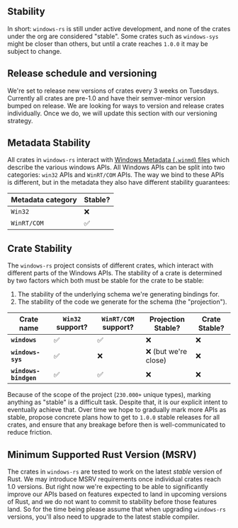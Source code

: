 ## Stability

In short: `windows-rs` is still under active development, and none of the crates
under the org are considered "stable". Some crates such as `windows-sys` might
be closer than others, but until a crate reaches `1.0.0` it may be subject to
change.

## Release schedule and versioning

We're set to release new versions of crates every 3 weeks on Tuesdays. Currently all crates
are pre-1.0 and have their semver-minor version bumped on release. We are
looking for ways to version and release crates individually. Once we do, we will
update this section with our versioning strategy.

## Metadata Stability

All crates in `windows-rs` interact with [Windows Metadata (`.winmd`)
files](https://github.com/microsoft/win32metadata) which describe the various
windows APIs. All Windows APIs can be split into two categories:
`win32` APIs and `WinRT/COM` APIs. The way we bind to these APIs is different,
but in the metadata they also have different stability guarantees:

| Metadata category | Stable? |
|-------------------|---------|
| `Win32`           | ❌       |
| `WinRT/COM`       | ✅       |

## Crate Stability

The `windows-rs` project consists of different crates, which interact with
different parts of the Windows APIs. The stability of a crate is determined by
two factors which both must be stable for the crate to be stable:

1. The stability of the underlying schema we're generating bindings for.
2. The stability of the code we generate for the schema (the "projection").

| Crate name            | `Win32` support? | `WinRT/COM` support? | Projection Stable?  | Crate Stable? |
|-----------------------|------------------|----------------------|---------------------|---------------|
| **`windows`**         | ✅                | ✅                    | ❌                   | ❌             |
| **`windows-sys`**     | ✅                | ❌                    | ❌ (but we're close) | ❌             |
| **`windows-bindgen`** | ✅                | ✅                    | ❌                   | ❌             |

Because of the scope of the project (`230.000+` unique types), marking anything
as "stable" is a difficult task. Despite that, it is our explicit intent to
eventually achieve that. Over time we hope to gradually mark more APIs as
stable, propose concrete plans how to get to `1.0.0` stable releases for all
crates, and ensure that any breakage before then is well-communicated to reduce
friction.

## Minimum Supported Rust Version (MSRV)

The crates in `windows-rs` are tested to work on the latest _stable_ version of
Rust. We may introduce MSRV requirements once individual crates reach 1.0
versions. But right now we're expecting to be able to significantly improve our
APIs based on features expected to land in upcoming versions of Rust, and
we do not want to commit to stability before those features land. So for the
time being please assume that when upgrading `windows-rs` versions, you'll also
need to upgrade to the latest stable compiler.
